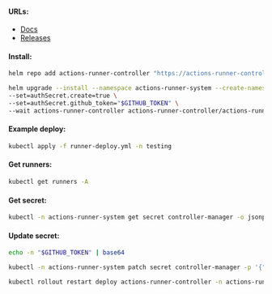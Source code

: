 #### URLs:
- [Docs](https://github.com/actions/actions-runner-controller/tree/master/docs)
- [Releases](https://github.com/actions/actions-runner-controller/releases)

#### Install:
```bash
helm repo add actions-runner-controller "https://actions-runner-controller.github.io/actions-runner-controller"
```
```bash
helm upgrade --install --namespace actions-runner-system --create-namespace \
--set=authSecret.create=true \
--set=authSecret.github_token="$GITHUB_TOKEN" \
--wait actions-runner-controller actions-runner-controller/actions-runner-controller
```

#### Example deploy:
```bash
kubectl apply -f runner-deploy.yml -n testing
```

#### Get runners:
```bash
kubectl get runners -A
```

#### Get secret:
```bash
kubectl -n actions-runner-system get secret controller-manager -o jsonpath="{.data.github_token}" | base64 -d; echo
```

#### Update secret:
```bash
echo -n "$GITHUB_TOKEN" | base64
```
```bash
kubectl -n actions-runner-system patch secret controller-manager -p '{"data": {"github_token": "<secret>"}}'
```
```bash
kubectl rollout restart deploy actions-runner-controller -n actions-runner-system
```
